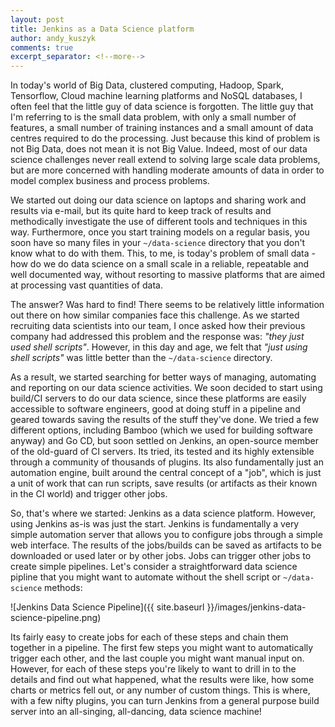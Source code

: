 ```yaml
---
layout: post
title: Jenkins as a Data Science platform
author: andy_kuszyk
comments: true
excerpt_separator: <!--more-->
---
```


In today's world of Big Data, clustered computing, Hadoop, Spark, Tensorflow, Cloud machine learning platforms and NoSQL databases, I often feel that the little guy of data science is forgotten. The little guy that I'm referring to is the small data problem, with only a small number of features, a small number of training instances and a small amount of data centres required to do the processing. Just because this kind of problem is not Big Data, does not mean it is not Big Value. Indeed, most of our data science challenges never reall extend to solving large scale data problems, but are more concerned with handling moderate amounts of data in order to model complex business and process problems.

We started out doing our data science on laptops and sharing work and results via e-mail, but its quite hard to keep track of results and methodically investigate the use of different tools and techniques in this way. Furthermore, once you start training models on a regular basis, you soon have so many files in your `~/data-science` directory that you don't know what to do with them. This, to me, is today's problem of small data - how do we do data science on a small scale in a reliable, repeatable and well documented way, without resorting to massive platforms that are aimed at processing vast quantities of data. 

The answer? Was hard to find! There seems to be relatively little information out there on how similar companies face this challenge. As we started recruiting data scientists into our team, I once asked how their previous company had addressed this problem and the response was: *"they just used shell scripts"*. However, in this day and age, we felt that *"just using shell scripts"* was little better than the `~/data-science` directory.

As a result, we started searching for better ways of managing, automating and reporting on our data science activities. We soon decided to start using build/CI servers to do our data science, since these platforms are easily accessible to software engineers, good at doing stuff in a pipeline and geared towards saving the results of the stuff they've done. We tried a few different options, including Bamboo (which we used for building software anyway) and Go CD, but soon settled on Jenkins, an open-source member of the old-guard of CI servers. Its tried, its tested and its highly extensible through a community of thousands of plugins. Its also fundamentally just an automation engine, built around the central concept of a "job", which is just a unit of work that can run scripts, save results (or artifacts as their known in the CI world) and trigger other jobs.

So, that's where we started: Jenkins as a data science platform. However, using Jenkins as-is was just the start. Jenkins is fundamentally a very simple automation server that allows you to configure jobs through a simple web interface. The results of the jobs/builds can be saved as artifacts to be downloaded or used later or by other jobs. Jobs can trigger other jobs to create simple pipelines. Let's consider a straightforward data science pipline that you might want to automate without the shell script or `~/data-science` methods:

![Jenkins Data Science Pipeline]({{ site.baseurl }}/images/jenkins-data-science-pipeline.png)

Its fairly easy to create jobs for each of these steps and chain them together in a pipeline. The first few steps you might want to automatically trigger each other, and the last couple you might want manual input on. However, for each of these steps you're likely to want to drill in to the details and find out what happened, what the results were like, how some charts or metrics fell out, or any number of custom things. This is where, with a few nifty plugins, you can turn Jenkins from a general purpose build server into an all-singing, all-dancing, data science machine!
